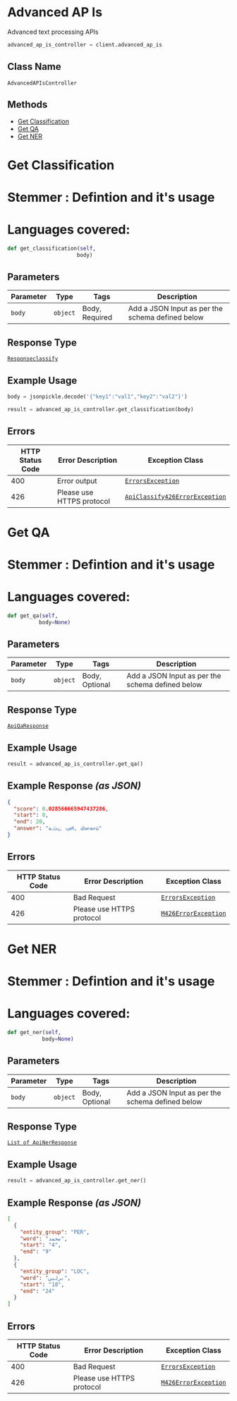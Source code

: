 # Advanced AP Is

Advanced text processing APIs

```python
advanced_ap_is_controller = client.advanced_ap_is
```

## Class Name

`AdvancedAPIsController`

## Methods

* [Get Classification](/fl-python/doc/controllers/advanced-ap-is.md#get-classification)
* [Get QA](/fl-python/doc/controllers/advanced-ap-is.md#get-qa)
* [Get NER](/fl-python/doc/controllers/advanced-ap-is.md#get-ner)


# Get Classification

# Stemmer : Defintion and it's usage

# Languages covered:

```python
def get_classification(self,
                      body)
```

## Parameters

| Parameter | Type | Tags | Description |
|  --- | --- | --- | --- |
| `body` | `object` | Body, Required | Add a JSON Input as per the schema defined below |

## Response Type

[`Responseclassify`](/fl-python/doc/models/responseclassify.md)

## Example Usage

```python
body = jsonpickle.decode('{"key1":"val1","key2":"val2"}')

result = advanced_ap_is_controller.get_classification(body)
```

## Errors

| HTTP Status Code | Error Description | Exception Class |
|  --- | --- | --- |
| 400 | Error output | [`ErrorsException`](/fl-python/doc/models/errors-exception.md) |
| 426 | Please use HTTPS protocol | [`ApiClassify426ErrorException`](/fl-python/doc/models/api-classify-426-error-exception.md) |


# Get QA

# Stemmer : Defintion and it's usage

# Languages covered:

```python
def get_qa(self,
          body=None)
```

## Parameters

| Parameter | Type | Tags | Description |
|  --- | --- | --- | --- |
| `body` | `object` | Body, Optional | Add a JSON Input as per the schema defined below |

## Response Type

[`ApiQaResponse`](/fl-python/doc/models/api-qa-response.md)

## Example Usage

```python
result = advanced_ap_is_controller.get_qa()
```

## Example Response *(as JSON)*

```json
{
  "score": 0.028566665947437286,
  "start": 0,
  "end": 20,
  "answer": "உப்பு, புளி, மிளகாய்"
}
```

## Errors

| HTTP Status Code | Error Description | Exception Class |
|  --- | --- | --- |
| 400 | Bad Request | [`ErrorsException`](/fl-python/doc/models/errors-exception.md) |
| 426 | Please use HTTPS protocol | [`M426ErrorException`](/fl-python/doc/models/m426-error-exception.md) |


# Get NER

# Stemmer : Defintion and it's usage

# Languages covered:

```python
def get_ner(self,
           body=None)
```

## Parameters

| Parameter | Type | Tags | Description |
|  --- | --- | --- | --- |
| `body` | `object` | Body, Optional | Add a JSON Input as per the schema defined below |

## Response Type

[`List of ApiNerResponse`](/fl-python/doc/models/api-ner-response.md)

## Example Usage

```python
result = advanced_ap_is_controller.get_ner()
```

## Example Response *(as JSON)*

```json
[
  {
    "entity_group": "PER",
    "word": "محمد",
    "start": "4",
    "end": "9"
  },
  {
    "entity_group": "LOC",
    "word": "برلين",
    "start": "18",
    "end": "24"
  }
]
```

## Errors

| HTTP Status Code | Error Description | Exception Class |
|  --- | --- | --- |
| 400 | Bad Request | [`ErrorsException`](/fl-python/doc/models/errors-exception.md) |
| 426 | Please use HTTPS protocol | [`M426ErrorException`](/fl-python/doc/models/m426-error-exception.md) |

